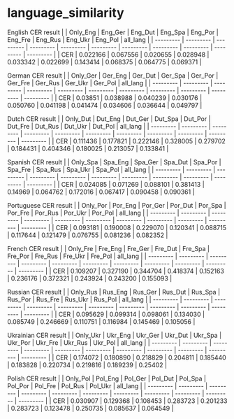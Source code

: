 # language_similarity

English CER result
| | Only_Eng | Eng_Ger | Eng_Dut | Eng_Spa | Eng_Por | Eng_Fre | Eng_Rus | Eng_Ukr | Eng_Pol | all_lang |
| --------- | --------- | --------- | --------- | --------- | --------- | --------- | --------- | --------- | --------- | --------- |
| CER | 0.022166 | 0.067556 | 0.020655 | 0.028948 | 0.033342 | 0.022699 | 0.143414 | 0.068375 | 0.064775 | 0.069371 |

German CER result
| | Only_Ger | Ger_Eng | Ger_Dut | Ger_Spa | Ger_Por | Ger_Fre | Ger_Rus | Ger_Ukr | Ger_Pol | all_lang | 
| --------- | --------- | --------- | --------- | --------- | --------- | --------- | --------- | --------- | --------- | --------- |
| CER | 0.03851 | 0.038988 | 0.040239 | 0.030176 | 0.050760 | 0.041198 | 0.041474 | 0.034606 | 0.036644 | 0.049797 |

Dutch CER result
| | Only_Dut | Dut_Eng | Dut_Ger | Dut_Spa | Dut_Por | Dut_Fre | Dut_Rus | Dut_Ukr | Dut_Pol | all_lang |
| --------- | --------- | --------- | --------- | --------- | --------- | --------- | --------- | --------- | --------- | --------- |
| CER | 0.111436 | 0.177821 | 0.222146 | 0.328005 | 0.279702 | 0.184431 | 0.404346 | 0.180025 | 0.213057 | 0.133841 |

Spanish CER result
| | Only_Spa | Spa_Eng | Spa_Ger | Spa_Dut | Spa_Por | Spa_Fre | Spa_Rus | Spa_Ukr | Spa_Pol | all_lang |
| --------- | --------- | --------- | --------- | --------- | --------- | --------- | --------- | --------- | --------- | --------- |
| CER | 0.024085 | 0.071269 | 0.088101 | 0.381413 | 0.14969 | 0.064762 | 0.172016 | 0.067417 | 0.090458 | 0.090361 |

Portuguese CER result
| | Only_Por | Por_Eng | Por_Ger | Por_Dut | Por_Spa | Por_Fre | Por_Rus | Por_Ukr | Por_Pol | all_lang |
| --------- | --------- | --------- | --------- | --------- | --------- | --------- | --------- | --------- | --------- | --------- |
| CER | 0.093181 | 0.190008 | 0.229070 | 0.120341 | 0.088715 | 0.117644 | 0.121479 | 0.076755 | 0.081236 | 0.082352 |

French CER result
| | Only_Fre | Fre_Eng | Fre_Ger | Fre_Dut | Fre_Spa | Fre_Por | Fre_Rus | Fre_Ukr | Fre_Pol | all_lang |
| --------- | --------- | --------- | --------- | --------- | --------- | --------- | --------- | --------- | --------- | --------- |
| CER | 0.109207 | 0.327190 | 0.344704 | 0.418374 | 0.152163 | 0.236176 | 0.372321 | 0.243924 | 0.243200 | 0.155093 |

Russian CER result
| | Only_Rus | Rus_Eng | Rus_Ger | Rus_Dut | Rus_Spa | Rus_Por | Rus_Fre | Rus_Ukr | Rus_Pol | all_lang |
| --------- | --------- | --------- | --------- | --------- | --------- | --------- | --------- | --------- | --------- | --------- |
| CER | 0.095629 | 0.099314 | 0.098061 | 0.134030 | 0.085749 | 0.246669 | 0.110751 | 0.116984 | 0.145469 | 0.105056 |

Ukrainian CER result
| | Only_Ukr | Ukr_Eng | Ukr_Ger | Ukr_Dut | Ukr_Spa | Ukr_Por | Ukr_Fre | Ukr_Rus | Ukr_Pol | all_lang |
| --------- | --------- | --------- | --------- | --------- | --------- | --------- | --------- | --------- | --------- | --------- |
| CER | 0.174072 | 0.180890 | 0.218829 | 0.204811 | 0.185440 | 0.183828 | 0.220734 | 0.219816 | 0.189239 | 0.25402 |

Polish CER result
| | Only_Pol | Pol_Eng | Pol_Ger | Pol_Dut | Pol_Spa | Pol_Por | Pol_Fre | Pol_Rus | Pol_Ukr | all_lang |
| --------- | --------- | --------- | --------- | --------- | --------- | --------- | --------- | --------- | --------- | --------- |
| CER | 0.030907 | 0.129368 | 0.108453 | 0.283723 | 0.201233 | 0.283723 | 0.123478 | 0.250735 | 0.085637 | 0.064549 |
